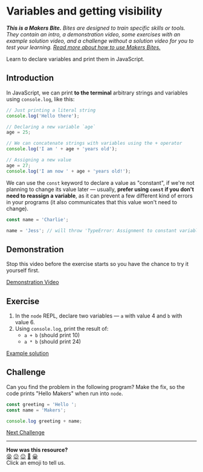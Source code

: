 # Variables and getting visibility

_**This is a Makers Bite.** Bites are designed to train specific skills or tools. They
contain an intro, a demonstration video, some exercises with an example solution video,
and a challenge without a solution video for you to test your learning. [Read more about
how to use Makers
Bites.](https://github.com/makersacademy/course/blob/main/labels/bites.md)_

Learn to declare variables and print them in JavaScript.

<!-- OMITTED -->

## Introduction

In JavaScript, we can print **to the terminal** arbitrary strings and variables using
`console.log`, like this:
```javascript
// Just printing a literal string
console.log('Hello there');

// Declaring a new variable `age`
age = 25;

// We can concatenate strings with variables using the + operator
console.log('I am ' + age + 'years old');

// Assigning a new value
age = 27;
console.log('I am now ' + age + 'years old!');
```

We can use the `const` keyword to declare a value as "constant", if we're not planning to
change its value later — usually, **prefer using `const` if you don't need to reassign a
variable**, as it can prevent a few different kind of errors in your programs (it also
communicates that this value won't need to change).

```javascript
const name = 'Charlie';

name = 'Jess'; // will throw 'TypeError: Assignment to constant variable.'
```

## Demonstration

Stop this video before the exercise starts so you have the chance to try it yourself
first.

[Demonstration Video](https://www.youtube.com/watch?v=l6UR1mK6dsg)

## Exercise

1. In the `node` REPL, declare two variables — `a` with value 4 and `b` with value 6.
2. Using `console.log`, print the result of:
    * `a + b` (should print 10)
    * `a * b` (should print 24)

[Example solution](https://youtu.be/l6UR1mK6dsg?t=238)

## Challenge

Can you find the problem in the following program? Make the fix, so the code prints "Hello
Makers" when run into `node`.

```javascript
const greeting = 'Hello ';
const name = 'Makers';

console.log greeting + name;
```


[Next Challenge](04_functions.md)

<!-- BEGIN GENERATED SECTION DO NOT EDIT -->

---

**How was this resource?**  
[😫](https://airtable.com/shrUJ3t7KLMqVRFKR?prefill_Repository=makersacademy/js-mongo-catchup&prefill_File=js_bites/03_variables_and_visibility.md&prefill_Sentiment=😫) [😕](https://airtable.com/shrUJ3t7KLMqVRFKR?prefill_Repository=makersacademy/js-mongo-catchup&prefill_File=js_bites/03_variables_and_visibility.md&prefill_Sentiment=😕) [😐](https://airtable.com/shrUJ3t7KLMqVRFKR?prefill_Repository=makersacademy/js-mongo-catchup&prefill_File=js_bites/03_variables_and_visibility.md&prefill_Sentiment=😐) [🙂](https://airtable.com/shrUJ3t7KLMqVRFKR?prefill_Repository=makersacademy/js-mongo-catchup&prefill_File=js_bites/03_variables_and_visibility.md&prefill_Sentiment=🙂) [😀](https://airtable.com/shrUJ3t7KLMqVRFKR?prefill_Repository=makersacademy/js-mongo-catchup&prefill_File=js_bites/03_variables_and_visibility.md&prefill_Sentiment=😀)  
Click an emoji to tell us.

<!-- END GENERATED SECTION DO NOT EDIT -->
